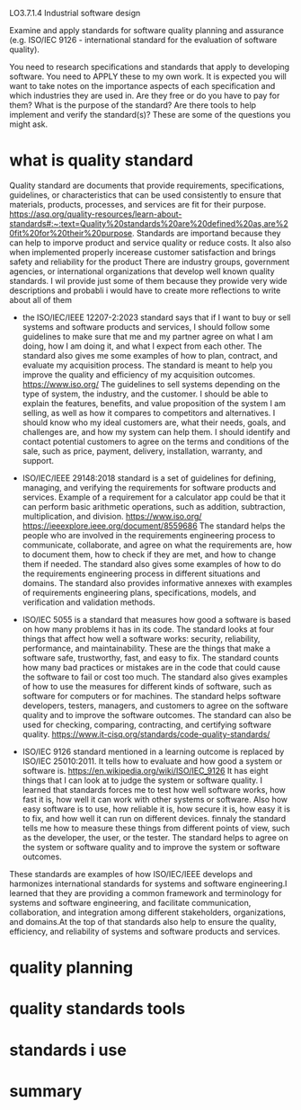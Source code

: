 LO3.7.1.4
Industrial software design

Examine and apply standards for software quality planning and assurance (e.g. ISO/IEC 9126 - international standard for the evaluation of software quality).

You need to research specifications and standards that apply to developing software.  You need to APPLY these to my own work.  It is expected you will want to take notes on the importance aspects of each specification and which industries they are used in.  Are they free or do you have to pay for them?  What is the purpose of the standard? Are there tools to help implement and verify the standard(s)?  These are some of the questions you might ask.

# what is quality standard
Quality standard are documents that provide requirements, specifications, guidelines, or characteristics that can be used consistently to ensure that materials, products, processes, and services are fit for their purpose.
https://asq.org/quality-resources/learn-about-standards#:~:text=Quality%20standards%20are%20defined%20as,are%20fit%20for%20their%20purpose.
Standards are importand because they can help to imporve product and service quality or reduce costs. It also also when implemented properly incerease customer satisfaction and brings safety and reliability for the product
There are  industry groups, government agencies, or international organizations that develop 
well known quality standards. I wil provide just some of them because they prowide very wide descriptions and probabli i would have to create more reflections to write about all of them

*  the ISO/IEC/IEEE 12207-2:2023  standard says that if I want to buy or sell systems and software products and services, I should follow some guidelines to make sure that me and my partner agree on what I am doing, how I am doing it, and what I expect from each other. The standard also gives me some examples of how to plan, contract, and evaluate my acquisition process. The standard is meant to help you improve the quality and efficiency of my acquisition outcomes.
https://www.iso.org/
The guidelines to sell systems depending on the type of system, the industry, and the customer. I should be able to explain the features, benefits, and value proposition of the system I am selling, as well as how it compares to competitors and alternatives.
I should know who my ideal customers are, what their needs, goals, and challenges are, and how my system can help them. I should identify and contact potential customers to agree on the terms and conditions of the sale, such as price, payment, delivery, installation, warranty, and support. 

* ISO/IEC/IEEE 29148:2018 standard is a set of guidelines for defining, managing, and verifying the requirements for software products and services. Example of a requirement for a calculator app could be that it can perform basic arithmetic operations, such as addition, subtraction, multiplication, and division.
https://www.iso.org/
https://ieeexplore.ieee.org/document/8559686
The standard helps the people who are involved in the requirements engineering process to communicate, collaborate, and agree on what the requirements are, how to document them, how to check if they are met, and how to change them if needed. The standard also gives some examples of how to do the requirements engineering process in different situations and domains.
The standard also provides informative annexes with examples of requirements engineering plans, specifications, models, and verification and validation methods.

* ISO/IEC 5055 is a standard that measures how good a software is based on how many problems it has in its code. The standard looks at four things that affect how well a software works: security, reliability, performance, and maintainability. These are the things that make a software safe, trustworthy, fast, and easy to fix. The standard counts how many bad practices or mistakes are in the code that could cause the software to fail or cost too much. The standard also gives examples of how to use the measures for different kinds of software, such as software for computers or for machines. The standard helps software developers, testers, managers, and customers to agree on the software quality and to improve the software outcomes. The standard can also be used for checking, comparing, contracting, and certifying software quality.
https://www.it-cisq.org/standards/code-quality-standards/

* ISO/IEC 9126 standard mentioned in a learning outcome is replaced by ISO/IEC 25010:2011. It  tells how to evaluate and how good a system or software is.
https://en.wikipedia.org/wiki/ISO/IEC_9126 
It has eight things that I can look at to judge the system or software quality. I learned that standards forces me to test how well software works, how fast it is, how well it can work with other systems or software. Also how easy software is to use, how reliable it is, how secure it is, how easy it is to fix, and how well it can run on different devices. finnaly the standard tells me how to measure these things from different points of view, such as the developer, the user, or the tester. The standard helps to agree on the system or software quality and to improve the system or software outcomes. 

These standards are examples of how ISO/IEC/IEEE develops and harmonizes international standards for systems and software engineering.I learned that they are providing a common framework and terminology for systems and software engineering, and facilitate communication, collaboration, and integration among different stakeholders, organizations, and domains.At the top of that standards also help to ensure the quality, efficiency, and reliability of systems and software products and services.
# quality planning

# quality standards tools

# standards i use

# summary